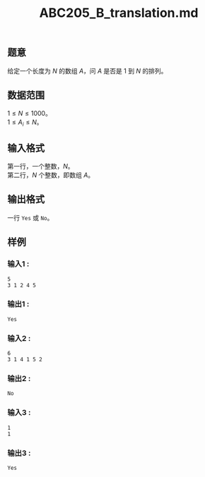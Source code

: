 ﻿---
title: "ABC205_B_translation.md"
tags: []
author: ""
created: ""
---

## 题意  

给定一个长度为 $N$ 的数组 $A$，问 $A$ 是否是 $1$ 到 $N$ 的排列。

## 数据范围

$1\le N\le 1000$。      
$1\le A_i\le N$。

## 输入格式

第一行，一个整数，$N$。     
第二行，$N$ 个整数，即数组 $A$。
          
## 输出格式

一行 `Yes` 或 `No`。

## 样例

### 输入1 :
```
5
3 1 2 4 5
```

### 输出1 :
```
Yes
```

### 输入2 :
```
6
3 1 4 1 5 2
```

### 输出2 :
```
No
```

### 输入3 :
```
1
1
```

### 输出3 :
```
Yes
```

